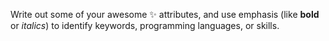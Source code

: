 Write out some of your awesome :sparkles: attributes, and use emphasis (like **bold** or *italics*) to identify keywords, programming languages, or skills. 
